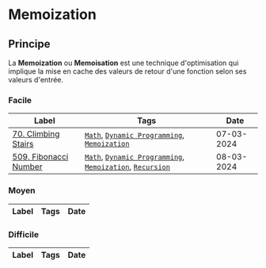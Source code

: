 # Memoization

## Principe

La **Memoization** ou **Memoisation** est une technique d'optimisation qui implique la mise en cache des valeurs de retour d'une fonction selon ses valeurs d'entrée.

### Facile

| Label                                                   | Tags                                                                                                                    | Date       |
| ------------------------------------------------------- | ----------------------------------------------------------------------------------------------------------------------- | ---------- |
| [70. Climbing Stairs](../0070.%20Climbing%20Stairs/)    | [`Math`](./math.md), [`Dynamic Programming`](./dp.md), [`Memoization`](./memoization.md)                                | 07-03-2024 |
| [509. Fibonacci Number](../0509.%20Fibonacci%20Number/) | [`Math`](./math.md), [`Dynamic Programming`](./dp.md), [`Memoization`](./memoization.md), [`Recursion`](./recursion.md) | 08-03-2024 |

### Moyen

| Label | Tags | Date |
| ----- | ---- | ---- |

### Difficile

| Label | Tags | Date |
| ----- | ---- | ---- |

